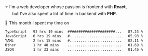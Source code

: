 ⭐ I'm a web developer whose passion is frontend with <b>React</b>,<br/>
&nbsp; &nbsp; &nbsp; but I've also spent a lot of time in backend with <b>PHP</b>.

📅 This month I spent my time on

<!--START_SECTION:waka-->

```txt
TypeScript   93 hrs 10 mins  ######################...   87.23 %
JavaScript   6 hrs 19 mins   #........................   05.93 %
YAML         2 hrs 15 mins   #........................   02.11 %
Other        1 hr 48 mins    .........................   01.69 %
JSON         1 hr 33 mins    .........................   01.46 %
```

<!--END_SECTION:waka-->
